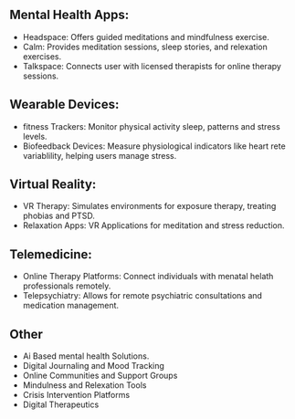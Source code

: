 ## Mental Health Apps:
- Headspace: Offers guided meditations and mindfulness exercise.
- Calm: Provides meditation sessions, sleep stories, and relexation exercises.
- Talkspace: Connects user with licensed therapists for online therapy sessions.
## Wearable Devices:
- fitness Trackers: Monitor physical activity sleep, patterns and stress levels.
- Biofeedback Devices: Measure physiological indicators like heart rete variablility, helping users manage stress.
## Virtual Reality:
- VR Therapy: Simulates environments for exposure therapy, treating phobias and PTSD.
- Relaxation Apps: VR Applications for meditation and stress reduction.
## Telemedicine:
- Online Therapy Platforms: Connect individuals with menatal helath professionals remotely.
- Telepsychiatry: Allows for remote psychiatric consultations and medication management.
## Other
- Ai Based mental health Solutions.
- Digital Journaling and Mood Tracking
- Online Communities and Support Groups
- Mindulness and Relexation Tools
- Crisis Intervention Platforms
- Digital Therapeutics
  
